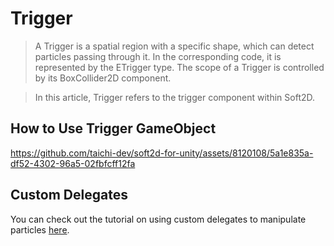 # Trigger

> A Trigger is a spatial region with a specific shape, which can detect particles passing through it. In the corresponding code, it is represented by the ETrigger type. The scope of a Trigger is controlled by its BoxCollider2D component.

> In this article, Trigger refers to the trigger component within Soft2D.

## How to Use Trigger GameObject

https://github.com/taichi-dev/soft2d-for-unity/assets/8120108/5a1e835a-df52-4302-96a5-02fbfcff12fa

## Custom Delegates

You can check out the tutorial on using custom delegates to manipulate particles [here](../Advance/CustomTrigger.md).